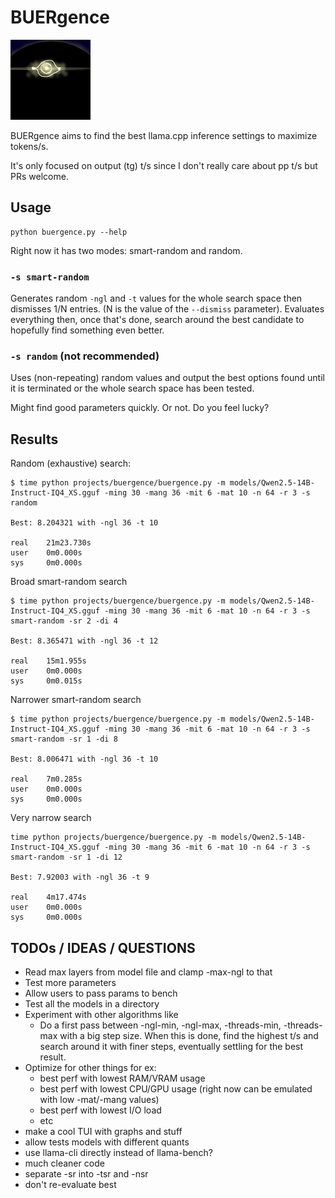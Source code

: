 # BUERgence

![BUER](logo.png)

BUERgence aims to find the best llama.cpp inference settings to maximize tokens/s.

It's only focused on output (tg) t/s since I don't really care about pp t/s but PRs welcome. 

## Usage

```
python buergence.py --help
```

Right now it has two modes: smart-random and random.

### ```-s smart-random```
Generates random ```-ngl``` and ```-t``` values for the whole search space then dismisses 1/N entries. (N is the value of the ```--dismiss``` parameter). Evaluates everything then, once that's done, search around the best candidate to hopefully find something even better.

### ```-s random``` (not recommended)
Uses (non-repeating) random values and output the best options found until it is terminated or the whole search space has been tested.

Might find good parameters quickly. Or not. Do you feel lucky?

## Results

Random (exhaustive) search:

```
$ time python projects/buergence/buergence.py -m models/Qwen2.5-14B-Instruct-IQ4_XS.gguf -ming 30 -mang 36 -mit 6 -mat 10 -n 64 -r 3 -s random

Best: 8.204321 with -ngl 36 -t 10

real    21m23.730s
user    0m0.000s
sys     0m0.000s
```

Broad smart-random search

```
$ time python projects/buergence/buergence.py -m models/Qwen2.5-14B-Instruct-IQ4_XS.gguf -ming 30 -mang 36 -mit 6 -mat 10 -n 64 -r 3 -s smart-random -sr 2 -di 4

Best: 8.365471 with -ngl 36 -t 12

real    15m1.955s
user    0m0.000s
sys     0m0.015s
```

Narrower smart-random search

```
$ time python projects/buergence/buergence.py -m models/Qwen2.5-14B-Instruct-IQ4_XS.gguf -ming 30 -mang 36 -mit 6 -mat 10 -n 64 -r 3 -s smart-random -sr 1 -di 8 

Best: 8.006471 with -ngl 36 -t 10

real    7m0.285s
user    0m0.000s
sys     0m0.000s
```

Very narrow search

```
time python projects/buergence/buergence.py -m models/Qwen2.5-14B-Instruct-IQ4_XS.gguf -ming 30 -mang 36 -mit 6 -mat 10 -n 64 -r 3 -s smart-random -sr 1 -di 12 

Best: 7.92003 with -ngl 36 -t 9

real    4m17.474s
user    0m0.000s
sys     0m0.000s
```


## TODOs / IDEAS / QUESTIONS
- Read max layers from model file and clamp -max-ngl to that
- Test more parameters
- Allow users to pass params to bench
- Test all the models in a directory
- Experiment with other algorithms like
    - Do a first pass between -ngl-min, -ngl-max, -threads-min, -threads-max with a big step size. When this is done, find the highest t/s and search around it with finer steps, eventually settling for the best result.
- Optimize for other things for ex:
    - best perf with lowest RAM/VRAM usage
    - best perf with lowest CPU/GPU usage (right now can be emulated with low -mat/-mang values)
    - best perf with lowest I/O load
    - etc
- make a cool TUI with graphs and stuff
- allow tests models with different quants
- use llama-cli directly instead of llama-bench?
- much cleaner code
- separate -sr into -tsr and -nsr
- don't re-evaluate best